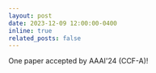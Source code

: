 ```yaml
---
layout: post
date: 2023-12-09 12:00:00-0400
inline: true
related_posts: false
---
```


One paper accepted by AAAI'24 (CCF-A)! 